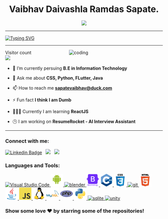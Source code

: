 <h1 align="center">
  Vaibhav Daivashla Ramdas Sapate. 
</h1>

<p align="center">
  <img src="https://user-images.githubusercontent.com/29405483/221152051-24647828-d8ff-4cd3-b7a3-a3aeaf31929a.png" />
</p>


---

[![Typing SVG](https://readme-typing-svg.herokuapp.com?color=1177F7&center=true&vCenter=true&width=700&height=100&lines=Hello!+I+am+Vaibhav+Sapate+;I+am+a+passionate+Software+Developer;I+like+to+build+products+to+solve++real+world+problems+;I'm+a+problem-solving+software+developer+;I+build+software+for+real-world+needs+;Solving+problems+with+code+is+my+passion+;I+create+software+to+address+practical+issues+;My+focus+is+on+software+that+tackles+real+problems+;I'm+a+software+developer+who+thrives+on+solutions+;Crafting+products+to+solve+problems+is+my+thing+;I+develop+software+for+real-life+challenges+;My+code+is+dedicated+to+practical+solutions+;Software+development+is+my+path+to+real-world+impact+;I+love+coding+to+solve+everyday+problems+;My+software+work+is+all+about+real-world+solutions+;I'm+a+developer+dedicated+to+real+problems+;My+software+solutions+aim+to+make+life+better+;I+code+with+a+purpose+–+solving+real+issues
)](https://git.io/typing-svg)

---
<img align="right" alt="coding" width=300 src="https://cdn.dribbble.com/users/2401141/screenshots/5487982/media/f94135193d842e240e9c1267e4d9ca89.gif"/>

<!--<p align="left"> <img src="https://komarev.com/ghpvc/?username=sapatevaibhav&label=Profile%20views&color=0e75b6&style=flat&" alt="sapatevaibhav" /> </p>-->
<p align="left">
    Visitor count<br>
  <img src="https://profile-counter.glitch.me/sapatevaibhav/count.svg" />
</p>    

<!--<p align="left"> <a href="https://github.com/ryo-ma/github-profile-trophy"><img src="https://github-profile-trophy.vercel.app/?username=sapatevaibhav" alt="sapatevaibhav" /></a> </p> -->

- 🌱 I’m currently persuing **B.E in Information Technology**

- 💬 Ask me about **CSS, Python, FLutter, Java**

- 📫 How to reach me **sapatevaibhav@duck.com**

- ⚡ Fun fact **I think I am Dumb**

- 🧑🏻‍💻 Currently I am learning **ReactJS**

- 🕒 I am working on **ResumeRocket - AI Interview Assistant**

---
<h3 align="left">Connect with me:</h3>

[![Linkedin Badge](https://img.shields.io/badge/-Sapate_Vaibhav-blue?style=flat&logo=Linkedin&logoColor=white)](https://www.linkedin.com/in/sapatevaibhav/)  &nbsp;
<a href="https://www.instagram.com/v.d.r.sapate/"><img src="https://img.shields.io/badge/-@v.d.r.sapate-E4405F?style=flat&logo=Instagram&logoColor=white"/></a> &nbsp;
<a href="https://x.com/sapatevai"><img src="https://img.shields.io/badge/-Sapate_Vaibhav-black?style=flat&logo=x&logoColor=blacwhite"/></a> &nbsp;

<h3 align="left">Languages and Tools:</h3>
<p align="left">
<a href="https://code.visualstudio.com/" target="_blank" rel="noreferrer">
<img  alt="Visual Studio Code" width="40" src="https://cdn.jsdelivr.net/gh/devicons/devicon/icons/vscode/vscode-original.svg" /> </a>
<a href="https://developer.android.com" target="_blank" rel="noreferrer"> 
<img src="https://raw.githubusercontent.com/devicons/devicon/master/icons/android/android-original-wordmark.svg" alt="android" width="40" height="40"/> </a>
<a href="https://www.blender.org/" target="_blank" rel="noreferrer">
<img src="https://download.blender.org/branding/community/blender_community_badge_white.svg" alt="blender" width="40" height="40"/> </a> 
<a href="https://getbootstrap.com" target="_blank" rel="noreferrer"> 
<img src="https://raw.githubusercontent.com/devicons/devicon/master/icons/bootstrap/bootstrap-plain-wordmark.svg" alt="bootstrap" width="40" height="40"/> </a> 
<a href="https://www.w3schools.com/cpp/" target="_blank" rel="noreferrer">
<img src="https://raw.githubusercontent.com/devicons/devicon/master/icons/cplusplus/cplusplus-original.svg" alt="cplusplus" width="40" height="40"/> </a> 
<a href="https://www.w3schools.com/css/" target="_blank" rel="noreferrer"> 
<img src="https://raw.githubusercontent.com/devicons/devicon/master/icons/css3/css3-original-wordmark.svg" alt="css3" width="40" height="40"/> </a>
<a href="https://git-scm.com/" target="_blank" rel="noreferrer"> 
<img src="https://www.vectorlogo.zone/logos/git-scm/git-scm-icon.svg" alt="git" width="40" height="40"/> </a>
<a href="https://www.w3.org/html/" target="_blank" rel="noreferrer"> 
<img src="https://raw.githubusercontent.com/devicons/devicon/master/icons/html5/html5-original-wordmark.svg" alt="html5" width="40" height="40"/> </a> 
<a href="https://www.java.com" target="_blank" rel="noreferrer">
<img src="https://raw.githubusercontent.com/devicons/devicon/master/icons/java/java-original.svg" alt="java" width="40" height="40"/> </a>
<a href="https://developer.mozilla.org/en-US/docs/Web/JavaScript" target="_blank" rel="noreferrer"> 
<img src="https://raw.githubusercontent.com/devicons/devicon/master/icons/javascript/javascript-original.svg" alt="javascript" width="40" height="40"/> </a>
<a href="https://www.linux.org/" target="_blank" rel="noreferrer"> 
<img src="https://raw.githubusercontent.com/devicons/devicon/master/icons/linux/linux-original.svg" alt="linux" width="40" height="40"/> </a>
<a href="https://www.mysql.com/" target="_blank" rel="noreferrer"> 
<img src="https://raw.githubusercontent.com/devicons/devicon/master/icons/mysql/mysql-original-wordmark.svg" alt="mysql" width="40" height="40"/> </a> 
<a href="https://www.php.net" target="_blank" rel="noreferrer"> 
<img src="https://raw.githubusercontent.com/devicons/devicon/master/icons/php/php-original.svg" alt="php" width="40" height="40"/> </a> 
<a href="https://www.python.org" target="_blank" rel="noreferrer"> 
<img src="https://raw.githubusercontent.com/devicons/devicon/master/icons/python/python-original.svg" alt="python" width="40" height="40"/> </a>
<a href="https://www.sqlite.org/" target="_blank" rel="noreferrer">
<img src="https://www.vectorlogo.zone/logos/sqlite/sqlite-icon.svg" alt="sqlite" width="40" height="40"/> </a> 
<a href="https://unity.com/" target="_blank" rel="noreferrer"> <img src="https://www.vectorlogo.zone/logos/unity3d/unity3d-icon.svg" alt="unity" width="40" height="40"/> </a> </p>
<!--
---
<details>
<summary>
  <!--
### My Holopin badges
</summary>
<!--
[![An image of @sapatevaibhav's Holopin badges, which is a link to view their full Holopin profile](https://holopin.me/sapatevaibhav)](https://holopin.io/@sapatevaibhav)
</details>


<!--
<details>
<summary>
  
### My GitHub trophies
</summary>

[![trophy](https://github-profile-trophy.vercel.app/?username=sapatevaibhav&theme=onedark)](https://github.com/sapatevaibhav)
</details>

---
<details>
<summary>
  
### Activity graph
</summary>

[![activity graph](https://github-readme-activity-graph.vercel.app/graph?username=sapatevaibhav&bg_color=000000&color=ffffff&line=ff7b00&point=ffffff&area=true&hide_border=true)](https://github.com/sapatevaibhav)

</details>


</div>
<!--
### 💻 My Contribution Graph:
![](https://github-profile-summary-cards.vercel.app/api/cards/profile-details?username=sapatevaibhav&theme=vue)
   ![](https://activity-graph.herokuapp.com/graph?username=sapatevaibhav&theme=dracula&hide_border=true&area=true)
  <br/>
-->



<!--
<h3 align="center">Activity</h3>
<img align="right" width="390" alt="metrics" src="./metrics.svg">
<img align="left" width="390" alt="🦑" src="./metrics.classic.svg">
<img align="center" width="390" alt="achievements.svg" src="./achievements.svg">


---

<details>
<summary>
  &nbsp;
</summary>


<div align="center"> <img align="center" src="https://github-readme-streak-stats.herokuapp.com/?user=sapatevaibhav&theme=dracula" alt="sapatevaibhav" />

  
---
  
![My GitHub Statistics](https://github-readme-stats.vercel.app/api?username=sapatevaibhav&show_icons=true&count_private=true&hide_title=true&theme=dracula)
<br>

---

![](https://github-contributor-stats.vercel.app/api?username=sapatevaibhav&limit=5&theme=tokyonight&combine_all_yearly_contributions=true)

---

<img align="center" src="https://github-readme-stats.vercel.app/api/top-langs?username=sapatevaibhav&show_icons=true&locale=en&layout=compact&theme=dracula" alt="sapatevaibhav" />

</details>

---
<!--
<a href="https://wakatime.com/@sapatevaibhav"> <img src="https://wakatime.com/share/@sapatevaibhav/b47ff41e-c77d-4a6b-a60f-8a249e7a1be3.png" alt="Project Image" height="400px"> </a>
-->
<!--
![snake gif](github-user-contribution.svg)

<!--
![snake gif](https://github.com/sapatevaibhav/sapatevaibhav/blob/output/github-contribution-grid-snake.svg)

![GitHub metrics](https://metrics.lecoq.io/sapatevaibhav) --> 



### Show some love ❤️ by starring some of the repositories!
